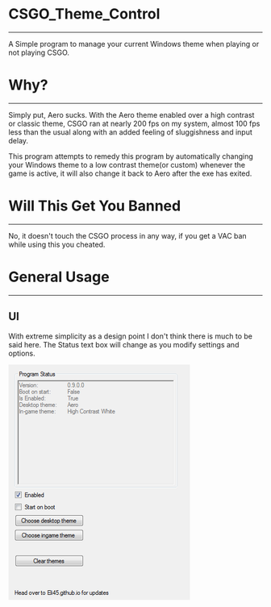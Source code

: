 # CSGO_Theme_Control
--------------------------
A Simple program to manage your current Windows theme when playing or not playing CSGO.

# Why?
--------------------------
Simply put, Aero sucks. With the Aero theme enabled over a high contrast or classic theme, CSGO ran at nearly 200 fps on my system, almost 100 fps less than the usual along with an added feeling of sluggishness and input delay.

This program attempts to remedy this program by automatically changing your Windows theme to a low contrast theme(or custom) whenever the game is active, it will also change it back to Aero after the exe has exited.

# Will This Get You Banned
--------------------------
No, it doesn't touch the CSGO process in any way, if you get a VAC ban while using this you cheated.

# General Usage
--------------------------
## UI
With extreme simplicity as a design point I don't think there is much to be said here. The Status text box will change as you modify settings and options.

![](/readmeAssets/UISection/UI.png "A simple UI.")
